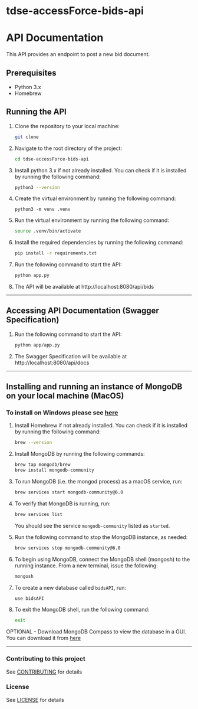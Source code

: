 # tdse-accessForce-bids-api
# API Documentation

This API provides an endpoint to post a new bid document.

## Prerequisites

- Python 3.x
- Homebrew

## Running the API

1. Clone the repository to your local machine:

      ```bash
      git clone
      ```
2. Navigate to the root directory of the project:

      ```bash
      cd tdse-accessForce-bids-api
      ```
3. Install python 3.x if not already installed. You can check if it is installed by running the following command:

      ```bash
      python3 --version
      ```
4. Create the virtual environment by running the following command:

      ```
      python3 -m venv .venv
      ```
5. Run the virtual environment by running the following command:

      ```bash
      source .venv/bin/activate
      ``` 
6. Install the required dependencies by running the following command:

      ```bash
      pip install -r requirements.txt
      ```
7. Run the following command to start the API:

      ```bash
      python app.py
      ```
8. The API will be available at http://localhost:8080/api/bids

--------------

## Accessing API Documentation (Swagger Specification)

1. Run the following command to start the API:

      ```bash
      python app/app.py
      ```
2. The Swagger Specification will be available at http://localhost:8080/api/docs


--------------

## Installing and running an instance of MongoDB on your local machine (MacOS)

### To install on Windows please see [here](https://www.mongodb.com/docs/manual/tutorial/install-mongodb-on-windows/)

1. Install Homebrew if not already installed. You can check if it is installed by running the following command:

      ```bash
      brew --version
      ```
2. Install MongoDB by running the following commands:

      ```bash
      brew tap mongodb/brew
      brew install mongodb-community
      ```
3. To run MongoDB (i.e. the mongod process) as a macOS service, run:

      ```bash
      brew services start mongodb-community@6.0
      ```
4. To verify that MongoDB is running, run:

      ```bash
      brew services list
      ```
   You should see the service `mongodb-community` listed as `started`.
5. Run the following command to stop the MongoDB instance, as needed:

      ```bash
      brew services stop mongodb-community@6.0
      ```
6. To begin using MongoDB, connect the MongoDB shell (mongosh) to the running instance. From a new terminal, issue the following:

      ```bash
      mongosh
      ```
7. To create a new database called `bidsAPI`, run:

      ```bash
      use bidsAPI
      ```
8. To exit the MongoDB shell, run the following command:

      ```bash
      exit
      ``` 
OPTIONAL - Download MongoDB Compass to view the database in a GUI. You can download it from [here](https://www.mongodb.com/try/download/compass)

--------------

### Contributing to this project

See [CONTRIBUTING](https://github.com/methods/tdse-accessForce-bids-api/blob/main/CONTRIBUTING.md) for details

### License

See [LICENSE](https://github.com/methods/tdse-accessForce-bids-api/blob/main/LICENSE.md) for details

